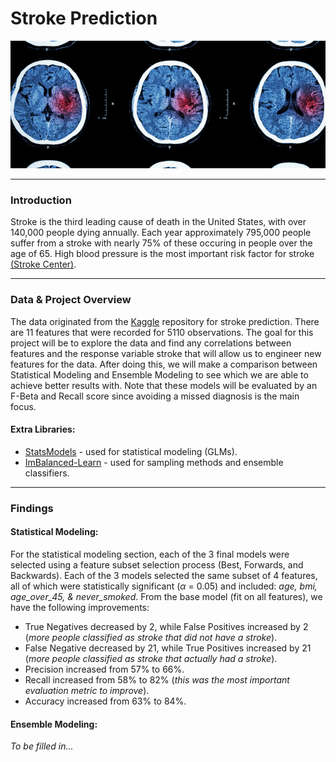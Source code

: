 # Stroke Prediction

<img src="/headers/stroke.jpg" width="600">

---

### Introduction
Stroke is the third leading cause of death in the United States, with over 140,000 people dying annually. Each year approximately 795,000 people suffer from a stroke with nearly 75% of these occuring in people over the age of 65. High blood pressure is the most important risk factor for stroke [(Stroke Center)](http://www.strokecenter.org/patients/about-stroke/stroke-statistics/#:~:text=More%20than%20140%2C000%20people%20die,and%20185%2C000%20are%20recurrent%20attacks.).

--- 

### Data & Project Overview

The data originated from the [Kaggle](https://www.kaggle.com/fedesoriano/stroke-prediction-dataset) repository for stroke prediction. There are 11 features that were recorded for 5110 observations. The goal for this project will be to explore the data and find any correlations between features and the response variable stroke that will allow us to engineer new features for the data. After doing this, we will make a comparison between Statistical Modeling and Ensemble Modeling to see which we are able to achieve better results with. Note that these models will be evaluated by an F-Beta and Recall score since avoiding a missed diagnosis is the main focus.

#### Extra Libraries:
- [StatsModels](https://www.statsmodels.org/stable/index.html) - used for statistical modeling (GLMs).
- [ImBalanced-Learn](https://imbalanced-learn.org/stable/) - used for sampling methods and ensemble classifiers.

---

### Findings
#### Statistical Modeling:
For the statistical modeling section, each of the 3 final models were selected using a feature subset selection process (Best, Forwards, and Backwards). Each of the 3 models selected the same subset of 4 features, all of which were statistically significant ($\alpha$ = 0.05) and included: *age, bmi, age_over_45, & never_smoked*. From the base model (fit on all features), we have the following improvements:  
- True Negatives decreased by 2, while False Positives increased by 2 (*more people classified as stroke that did not have a stroke*).
- False Negative decreased by 21, while True Positives increased by 21 (*more people classified as stroke that actually had a stroke*).
- Precision increased from 57% to 66%.
- Recall increased from 58% to 82% (*this was the most important evaluation metric to improve*).
- Accuracy increased from 63% to 84%.

#### Ensemble Modeling:
*To be filled in...*
